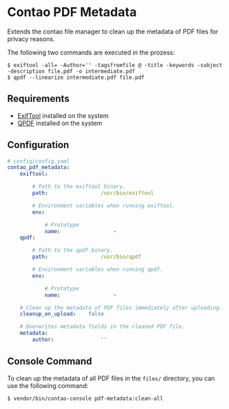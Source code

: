 # Contao PDF Metadata
Extends the contao file manager to clean up the metadata of PDF files for privacy reasons.

The following two commands are executed in the prozess:


```console
$ exiftool -all= -Author='' -tagsfromfile @ -title -keywords -subject -description file.pdf -o intermediate.pdf
$ qpdf --linearize intermediate.pdf file.pdf
```

## Requirements
- [ExifTool](https://github.com/exiftool/exiftool) installed on the system
- [QPDF](https://github.com/qpdf/qpdf) installed on the system

## Configuration

```yaml
# config/config.yaml
contao_pdf_metadata:
    exiftool:

        # Path to the exiftool binary.
        path:                 /usr/bin/exiftool

        # Environment variables when running exiftool.
        env:

            # Prototype
            name:                 ~
    qpdf:

        # Path to the qpdf binary.
        path:                 /usr/bin/qpdf

        # Environment variables when running qpdf.
        env:

            # Prototype
            name:                 ~

    # Clean up the metadata of PDF files immediately after uploading.
    cleanup_on_upload:    false

    # Overwrites metadata fields in the cleaned PDF file.
    metadata:
        author:               ''
```

## Console Command
To clean up the metadata of all PDF files in the `files/` directory, you can use the following command:

```console
$ vendor/bin/contao-console pdf-metadata:clean-all
```